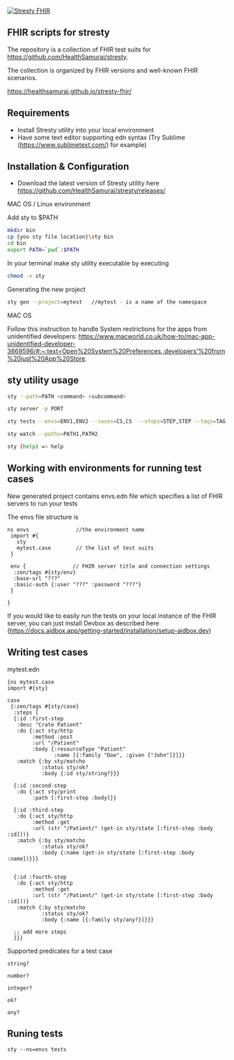 [![Stresty FHIR](https://github.com/HealthSamurai/stresty-fhir/actions/workflows/main.yml/badge.svg)](https://github.com/HealthSamurai/stresty-fhir/actions/workflows/main.yml)

## FHIR scripts for stresty

The repository is a collection of FHIR test suits for https://github.com/HealthSamurai/stresty.

The collection is organized by FHIR versions and well-known FHIR scenarios.

https://healthsamurai.github.io/stresty-fhir/

## Requirements

- Install Stresty utility into your local environment
- Have some text editor supporting edn syntax (Try Sublime (https://www.sublimetext.com/)  for example)

## Installation & Configuration

- Download the latest version of Stresty utility here https://github.com/HealthSamurai/stresty/releases/

MAC OS / Linux environment

Add sty to $PATH

``` bash
mkdir bin
cp {you sty file location}\sty bin
cd bin
export PATH=`pwd`:$PATH
```

In your terminal make sty utility executable by executing

``` bash
chmod -x sty
```


Generating the new project

``` bash
sty gen --project=mytest   //mytest - is a name of the namespace
```

MAC OS

Follow this instruction to handle System restrictions for the apps from unidentified developers: https://www.macworld.co.uk/how-to/mac-app-unidentified-developer-3669596/#:~:text=Open%20System%20Preferences.,developers'%20from%20just%20App%20Store.


## sty utility usage

``` bash
sty --path=PATH <command> <subcommand>

sty server -p PORT

sty tests --envs=ENV1,ENV2 --cases=CS,CS  --steps=STEP,STEP --tags=TAG,TAG

sty watch --paths=PATH1,PATH2

sty (help) => help
```

## Working with environments for running test cases

New generated project contains envs.edn file which specifies a list of FHIR servers to run your tests

The envs file structure is

``` edn
ns envs               //the environment name
 import #{
   sty
   mytest.case        // the list of test suits
 }

 env {               // FHIR server title and connection settings
  :zen/tags #{sty/env}
  :base-url "???"
  :basic-auth {:user "???" :password "???"}
 }

}
```

If you would like to easily run the tests on your local instance of the FHIR server, you can just install Devbox as described here (https://docs.aidbox.app/getting-started/installation/setup-aidbox.dev)


## Writing test cases

mytest.edn

``` edn
{ns mytest.case
import #{sty}

case
 {:zen/tags #{sty/case}
  :steps [
  {:id :first-step
   :desc "Crate Patient"
   :do {:act sty/http 
        :method :post
        :url "/Patient"
        :body {:resourceType "Patient"
               :name [{:family "Doe", :given ["John"]}]}}
   :match {:by sty/matcho
           :status sty/ok?
           :body {:id sty/string?}}}

  {:id :second-step
   :do {:act sty/print
        :path [:first-step :body]}}

  {:id :third-step
   :do {:act sty/http 
        :method :get
        :url (str "/Patient/" (get-in sty/state [:first-step :body :id]))}
   :match {:by sty/matcho
           :status sty/ok?
           :body {:name (get-in sty/state [:first-step :body :name])}}}


  {:id :fourth-step
   :do {:act sty/http 
        :method :get
        :url (str "/Patient/" (get-in sty/state [:first-step :body :id]))}
   :match {:by sty/matcho
           :status sty/ok?
           :body {:name [{:family sty/any?}]}}}

  ;; add more steps
  ]}}
```


Supported predicates for a test case


```
string? 

number? 

integer? 

ok? 

any? 

```

## Runing tests

```
sty --ns=envs tests

```
